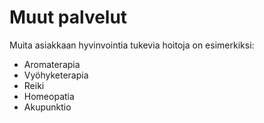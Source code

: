 # Muut palvelut

Muita asiakkaan hyvinvointia tukevia hoitoja on esimerkiksi:

* Aromaterapia
* Vyöhyketerapia
* Reiki
* Homeopatia
* Akupunktio
